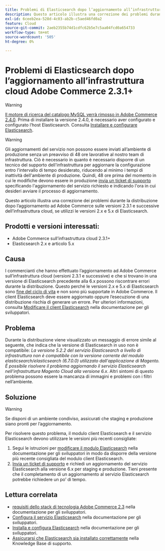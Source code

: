 ```yaml
---
title: Problemi di Elasticsearch dopo l’aggiornamento all’infrastruttura cloud Adobe Commerce 2.3.1+
description: Questo articolo illustra una correzione dei problemi durante la distribuzione dopo l’aggiornamento ad Adobe Commerce sulle versioni 2.3.1 e successive dell’infrastruttura cloud, se utilizzi le versioni 2.x e 5.x di Elasticsearch.
exl-id: 6ceeb2ea-528d-4c03-ab2b-c5aed46fd0a2
feature: Cloud
source-git-commit: 2aeb2355b74d1cdfc62b5e7c5aa04fcd0a654733
workflow-type: tm+mt
source-wordcount: '505'
ht-degree: 0%

---
```


# Problemi di Elasticsearch dopo l’aggiornamento all’infrastruttura cloud Adobe Commerce 2.3.1+

>[!WARNING]
>
>[Il motore di ricerca del catalogo MySQL verrà rimosso in Adobe Commerce 2.4.0](/help/announcements/adobe-commerce-announcements/mysql-catalog-search-engine-will-be-removed-in-magento-2-4-0.md). Prima di installare la versione 2.4.0, è necessario aver configurato e configurato l’host Elasticsearch. Consulta [Installare e configurare Elasticsearch](https://experienceleague.adobe.com/it/docs/commerce-operations/configuration-guide/search/overview-search).

>[!WARNING]
>
>Gli aggiornamenti del servizio non possono essere inviati all’ambiente di produzione senza un preavviso di 48 ore lavorative al nostro team di infrastruttura. Ciò è necessario in quanto è necessario disporre di un tecnico del supporto dell&#39;infrastruttura per aggiornare la configurazione entro l&#39;intervallo di tempo desiderato, riducendo al minimo i tempi di inattività dell&#39;ambiente di produzione. Quindi, 48 ore prima del momento in cui le modifiche devono essere in produzione [invia un ticket di supporto](/help/help-center-guide/help-center/magento-help-center-user-guide.md#submit-ticket) specificando l&#39;aggiornamento del servizio richiesto e indicando l&#39;ora in cui desideri avviare il processo di aggiornamento.

Questo articolo illustra una correzione dei problemi durante la distribuzione dopo l’aggiornamento ad Adobe Commerce sulle versioni 2.3.1 e successive dell’infrastruttura cloud, se utilizzi le versioni 2.x e 5.x di Elasticsearch.

## Prodotti e versioni interessati:

* Adobe Commerce sull’infrastruttura cloud 2.3.1+
* Elasticsearch 2.x e articolo 5.x

## Causa

I commercianti che hanno effettuato l’aggiornamento ad Adobe Commerce sull’infrastruttura cloud (versioni 2.3.1 e successive) e che si trovano in una versione di Elasticsearch precedente alla 6.x possono riscontrare errori durante la distribuzione. Questo perché le versioni 2.x e 5.x di Elasticsearch sono [fine del ciclo di vita](https://www.elastic.co/support/eol) e non sono più supportate in Adobe Commerce. Il client Elasticsearch deve essere aggiornato oppure l’esecuzione di una distribuzione rischia di generare un errore. Per ulteriori informazioni, consulta [Modificare il client Elasticsearch](https://experienceleague.adobe.com/it/docs/commerce-operations/configuration-guide/search/overview-search) nella documentazione per gli sviluppatori.

## Problema

Durante la distribuzione viene visualizzato un messaggio di errore simile al seguente, che indica che la versione di Elasticsearch in uso non è compatibile: *La versione 5.2.2 del servizio Elasticsearch a livello di infrastruttura non è compatibile con la versione corrente del modulo elasticsearch/elasticsearch (6.7.0.0) utilizzato dall&#39;applicazione di Magento.* *È possibile risolvere il problema aggiornando il servizio Elasticsearch nell&#39;infrastruttura Magento Cloud alla versione 6.x*. Altri sintomi di questo problema possono essere la mancanza di immagini e problemi con i filtri nell’ambiente.

## Soluzione

>[!WARNING]
>
>Se disponi di un ambiente condiviso, assicurati che staging e produzione siano pronti per l’aggiornamento.

Per risolvere questo problema, il modulo client Elasticsearch e il servizio Elasticsearch devono utilizzare le versioni più recenti consigliate:

1. Segui le istruzioni per [modificare il modulo Elasticsearch](https://experienceleague.adobe.com/it/docs/commerce-operations/configuration-guide/search/overview-search) nella documentazione per gli sviluppatori in modo da disporre della versione più recente consigliata del modulo client Elasticsearch.
1. [Invia un ticket di supporto](/help/help-center-guide/help-center/magento-help-center-user-guide.md#submit-ticket) e richiedi un aggiornamento del servizio Elasticsearch alla versione 6.x per staging e produzione. Tieni presente che il completamento di un aggiornamento al servizio Elasticsearch potrebbe richiedere un po’ di tempo.

## Lettura correlata

* [requisiti dello stack di tecnologia Adobe Commerce 2.3](https://experienceleague.adobe.com/it/docs/commerce-operations/installation-guide/overview) nella documentazione per gli sviluppatori.
* [Configura il servizio Elasticsearch](https://experienceleague.adobe.com/it/docs/commerce-cloud-service/user-guide/configure/service/elasticsearch) nella documentazione per gli sviluppatori.
* [Installa e configura Elasticsearch](https://experienceleague.adobe.com/it/docs/commerce-operations/configuration-guide/search/overview-search) nella documentazione per gli sviluppatori.
* [Assicurarsi che Elasticsearch sia installato correttamente](/help/troubleshooting/elasticsearch/ensure-elasticsearch-is-installed-properly.md) nella Knowledge Base di supporto.
